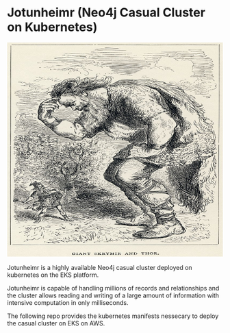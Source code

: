 
# Jotunheimr (Neo4j Casual Cluster on Kubernetes)
<img src="./jotunheimr.jpg" width=600 height= 500>

Jotunheimr is a highly available Neo4j casual cluster deployed on kubernetes on the EKS platform. 

Jotunheimr is capable of handling millions of records and relationships and the cluster allows reading and writing of a large amount of information with intensive computation in only milliseconds. 

The following repo provides the kubernetes manifests nessecary to deploy the casual cluster on EKS on AWS.


